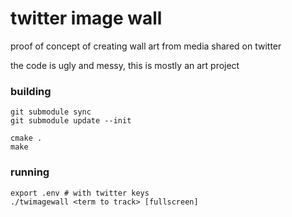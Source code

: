 # twitter image wall

proof of concept of creating wall art from media shared on twitter

the code is ugly and messy, this is mostly an art project

### building

    git submodule sync
    git submodule update --init

    cmake .
    make

### running

    export .env # with twitter keys
    ./twimagewall <term to track> [fullscreen]

